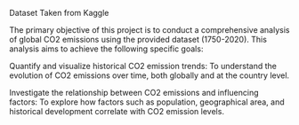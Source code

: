 Dataset Taken from Kaggle

The primary objective of this project is to conduct a comprehensive analysis of global CO2 emissions using the provided dataset (1750-2020). This analysis aims to achieve the following specific goals:

Quantify and visualize historical CO2 emission trends: To understand the evolution of CO2 emissions over time, both globally and at the country level.

Investigate the relationship between CO2 emissions and influencing factors: To explore how factors such as population, geographical area, and historical development correlate with CO2 emission levels.

